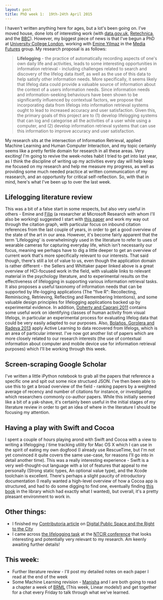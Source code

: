 ```yaml
---
layout: post
title: PhD week 1:  19th-24th April 2015
---
```


I haven't written anything here for ages, but a lot's been going on. I've moved
house, done lots of interesting work (with [data.gov.uk](http://data.gov.uk),
[Retechnica](http://retechnica.com), and the
[BBC](http://www.bbc.co.uk/rd)). However, my biggest piece of news is that
I've begun a PhD at [University College London](http://ucl.ac.uk), working with
[Emine Yilmaz](http://mediafutures.cs.ucl.ac.uk/people/emineyilmaz/) in the
[Media Futures](http://mediafutures.cs.ucl.ac.uk/) group. My research
proposal is as follows:

> **Lifelogging** - the practice of automatically recording aspects of one's own daily life and activities, leads to some interesting opportunities in information retrieval - including challenges related to search and discovery of the lifelog data itself, as well as the use of this data to help satisfy other information needs. More specifically, it seems likely that lifelog data could provide a valuable source of information about the context of a users information needs. Since information needs and information-seeking behaviours have been shown to be significantly influenced by contextual factors, we propose that incorporating data from lifelogs into information retrieval systems ought to lead to increased accuracy and user satisfaction. Given this, the primary goals of this project are to (1) develop lifelogging systems that can log and categorise all the activities of a user while using a computer, and (2) develop information retrieval systems that can use this information to improve accuracy and user satisfaction.

My research sits at the intersection of Information Retrieval, applied Machine Learning and Human Computer Interaction, and my topic certainly seems like a pretty fertile domain for research in all these areas. Very exciting!  I'm going to revive the week-notes habit I tried to get into last year, as I think the discipline of writing up my activities every day will help keep me focused on my research and help me measure my progress, as well as providing some much needed practice at written communication of my reasearch, and an opportunity for critical self-reflection. So, with that in mind, here's what I've been up to over the last week.

## Lifelogging literature review

This was a bit of a false start in some respects, but also very useful in others - Emine and [Filip](http://research.microsoft.com/en-us/people/filiprad/) (a researcher at Microsoft Research with whom I'll also be working) suggested I start with [this paper](http://research.microsoft.com/apps/pubs/default.aspx?id=130843) and work my way out through the citation graph, with particular focus on inbound citation references from the last couple of years, in order to get a good overview of the state of the art in our area. However, it's become fairly apparent that the term 'Lifelogging' is overwhelmingly used in the literature to refer to uses of wearable cameras for capturing everyday life, which isn't necessarily our focus, meaning we perhaps have to dig a little deeper to get an overview of current work that's more specifically relevant to our interests. That said though, there's still a lot of value to us, even though the application domain is rather different - the Sellers and Whittaker paper linked above is a great overview of HCI-focused work in the field, with valuable links to relevant material in the psychology literature, and to experimental results on the effectiveness of lifelogging in supporting various information retrieval tasks. It also proposes a useful taxonomy of information needs that can be supported by life-logging applications (The "five R": Recollecting, Reminiscing, Retrieving, Reflecting and Remembering Intentions), and some valuable design principles for lifelogging applications backed up by experimental evidence. In addition, [Doherty and Caprani 2011](http://doras.dcu.ie/16460/) contains some useful work on identifying classes of human activity from visual lifelogs, in particular an experimental process for evaluating lifelog data that could be very easily adapted to our purposes. Also, [Bolaños, Gorolera and Radeva 2013](http://dl.acm.org/citation.cfm?id=2506032) apply Active Learning to data recovered from lifelogs, which is an area of particular interest. I've now got another list of papers which are more closely related to our research interests (the use of contextual information about computer and mobile device use for information retrieval purposes) which I'll be working through this week.

## Screen-scraping Google Scholar

I've written a little iPython notebook to grab all the papers that reference a specific one and spit out some nice structued JSON. I've then been able to use this to get a broad overview of the field - ranking papers by a weighted average of recency and number of citations for instance, or investigating which researchers commonly co-author papers. While this initially seemed like a bit of a yak-shave, it's certainly been useful in the initial stages of my literature review in order to get an idea of where in the literature I should be focusing my attention.

## Having a play with Swift and Cocoa

I spent a couple of hours playing arond with Swift and Cocoa with a view to writing a lifelogging / time tracking utility for Mac OS X which I can use in the spirit of eating my own dogfood (I already use RescueTime, but I'm not yet convinced it quite covers the same use-case, for reasons I'll go into in detail another time). This was a really interesting experience - Swift is a very well-thought-out language with a lot of features that appeal to me personally (Strong static types, An optional value type), and the Xcode toolchain is excellent. There's perhaps a slight paucity of introductory documentation (I really wanted a high-level overview of how a Cocoa app is structured, and had to do some digging to find one, eventually finding [this book](http://shop.oreilly.com/product/0636920034285.do) in the library which had exactly what I wanted), but overall, it's a pretty pleasant environment to work in.

## Other things:

  - I finished my [Contributoria article](https://www.contributoria.com/issue/2015-05/551000321045c8eb71000132) on [Digital Public Space and the Right to the City](http://blog.timcowlishaw.co.uk/2015/04/27/digital-public-space-and-the-right-to-the-city/)
  - I came across [the lifelogging task](http://ntcir-lifelog.computing.dcu.ie/) at the [NTCIR conference](http://research.nii.ac.jp/ntcir/index-en.html) that looks interesting and potentially very relevant to my research. Am keenly awaiting further details!


## This week:

 - Further literature review - I'll post my detailed notes on each paper I read at the end of the week
 - Some Machine Learning revision - [Manisha](http://www0.cs.ucl.ac.uk/staff/M.Verma/) and I are both going to read a chapter a week of [BRML](http://web4.cs.ucl.ac.uk/staff/D.Barber/pmwiki/pmwiki.php?n=Brml.HomePage) (This week, Linear models!) and get together for  a chat every Friday to talk through what we've learned.


